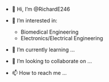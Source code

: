 - 👋 Hi, I’m @RichardE246
- 👀 I’m interested in:
    * Biomedical Engineering
    * Electronics/Electrical Engineering
    
    
- 🌱 I’m currently learning ...
- 💞️ I’m looking to collaborate on ...
- 📫 How to reach me ...

<!---
RichardE246/RichardE246 is a ✨ special ✨ repository because its `README.md` (this file) appears on your GitHub profile.
You can click the Preview link to take a look at your changes.
--->
